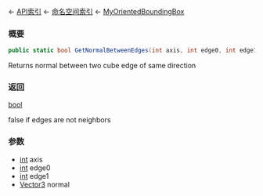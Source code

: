 ← [API索引](Api-Index) ← [命名空间索引](Namespace-Index) ← [MyOrientedBoundingBox](VRageMath.MyOrientedBoundingBox)

### 概要

```csharp
public static bool GetNormalBetweenEdges(int axis, int edge0, int edge1, out Vector3 normal)
```

Returns normal between two cube edge of same direction

### 返回

[bool](https://docs.microsoft.com/en-us/dotnet/api/System.Boolean?view=netframework-4.6)

false if edges are not neighbors

### 参数

* [int](https://docs.microsoft.com/en-us/dotnet/api/System.Int32?view=netframework-4.6) axis
* [int](https://docs.microsoft.com/en-us/dotnet/api/System.Int32?view=netframework-4.6) edge0
* [int](https://docs.microsoft.com/en-us/dotnet/api/System.Int32?view=netframework-4.6) edge1
* [Vector3](VRageMath.Vector3) normal
